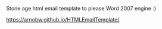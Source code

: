 Stone age html email template to please Word 2007 engine :)


https://arnobw.github.io/HTMLEmailTemplate/
